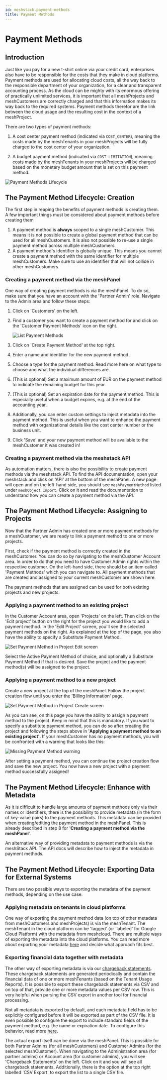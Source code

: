 ```yaml
---
id: meshstack.payment-methods
title: Payment Methods
---
```


# Payment Methods

## Introduction

Just like you pay for a new t-shirt online via your credit card, enterprises also have to be responsible for the costs that they make in cloud platforms. Payment methods are used for allocating cloud costs, all the way back to the responsible department of your organization, for a clear and transparent accounting process.  As the cloud can be mighty with its enormous offering of practically unlimited services, it is important that all meshProjects and meshCustomers are correctly charged and that this information makes its way back to the required systems. Payment methods therefor are the link between the cloud usage and the resulting cost in the context of a meshProject.

There are two types of payment methods:

1) A cost center payment method (indicated via `COST_CENTER`), meaning the costs made by the meshTenants in your meshProjects will be fully charged to the cost center of your organization.

2) A budget payment method (indicated via `COST_LIMITATION`), meaning costs made by the meshTenants in your meshProjects will be charged based on the monetary budget amount that is set on this payment method.

![Payment Methods Lifecycle](assets/payment_methods/payment_method_overall_lifecycle.png)

## The Payment Method Lifecycle: Creation

The first step in reaping the benefits of payment methods is creating them. A few important things must be considered about payment methods before creating them

1. A payment method is **always** scoped to a single meshCustomer. This means it is not possible to create a global payment method that can be used for all meshCustomers. It is also not possible to re-use a single payment method across multiple meshCustomers.
2. A payment method's identifier is globally unique. This means you cannot create a payment method with the same identifier for multiple meshCustomers. Make sure to use an identifier that will not collide in other meshCustomers.

### Creating a payment method via the meshPanel

One way of creating payment methods is via the meshPanel. To do so, make sure that you have an account with the 'Partner Admin' role. Navigate to the Admin area and follow these steps:

1. Click on 'Customers' on the left.
2. Find a customer you want to create a payment method for and click on the 'Customer Payment Methods' icon on the right.

    ![List Payment Methods](assets/payment_methods/customer_list_payment_methods.png)

3. Click on 'Create Payment Method' at the top right.
4. Enter a name and identifier for the new payment method.
5. Choose a type for the payment method. Read more here on what type to choose and what the individual differences are.
6. (This is optional) Set a maximum amount of EUR on the payment method to indicate the remaining budget for this year.
7. (This is optional) Set an expiration date for the payment method. This is especially useful when a budget expires, e.g. at the end of the accounting year.
8. Additionally, you can enter custom settings to inject metadata into the payment method. This is useful when you want to enhance the payment method with organizational details like the cost center number or the business unit.
9. Click 'Save' and your new payment method will be available to the meshCustomer it was created in!

### Creating a payment method via the meshstack API

As automation matters, there is also the possibility to create payment methods via the meshstack API. To find the API documentation, open your meshstack and click on 'API' at the bottom of the meshPanel. A new page will open and on the left-hand side, you should see `meshPaymentMethod` listed under `meshObject Import`. Click on it and read the documentation to understand how you can create a payment method via the API.

## The Payment Method Lifecycle: Assigning to Projects

Now that the Partner Admin has created one or more payment methods for a meshCustomer, we are ready to link a payment method to one or more projects. 

First, check if the payment method is correctly created in the meshCustomer. You can do so by navigating to the meshCustomer Account area. In order to do that you need to have Customer Admin rights within the respective customer. On the left-hand side, there should be an item called 'Payment Methods' which you can navigate to. All payment methods that are created and assigned to your current meshCustomer are shown here.

The payment methods that are assigned can be used for both existing projects and new projects.

### Applying a payment method to an existing project

In the Customer Account area, open 'Projects' on the left. Then click on the 'Edit project' button on the right for the project you would like to add a payment method. In the 'Edit Project' screen, you'll see the selected payment methods on the right. As explained at the top of the page, you also have the ability to specify a Substitute Payment Method. 

![Set Payment Method in Project Edit screen](assets/payment_methods/payment_method_selection_project_edit.png)

Select the Active Payment Method of choice, and optionally a Substitute Payment Method if that is desired. Save the project and the payment method(s) will be assigned to the project.

### Applying a payment method to a new project

Create a new project at the top of the meshPanel. Follow the project creation flow until you enter the 'Billing Information' page. 

![Set Payment Method in Project Create screen](assets/payment_methods/payment_method_selection_project_create.png)

As you can see, on this page you have the ability to assign a payment method to the project. Keep in mind that this is mandatory. If you want to specify a substitute payment method, you can do so after creating the project and following the steps above in '**Applying a payment method to an existing project'**. If your meshCustomer has no payment methods, you will be confronted with a warning that looks like this: 

![Missing Payment Method warning](assets/payment_methods/payment_method_missing_in_project_create.png)

After setting a payment method, you can continue the project creation flow and save the new project. You now have a new project with a payment method successfully assigned!

## The Payment Method Lifecycle: Enhance with Metadata

As it is difficult to handle large amounts of payment methods only via their names or identifiers, there is the possibility to provide metadata (in the form of key-value pairs) to the payment methods. This metadata can be provided when creating/editing the payment method in the meshPanel. This is already described in step 8 for '**Creating a payment method via the meshPanel**'.

An alternative way of providing metadata to payment methods is via the meshStack API. The API docs will describe how to inject the metadata in payment methods.

## The Payment Method Lifecycle: Exporting Data for External Systems

There are two possible ways to exporting the metadata of the payment methods, depending on the use case.

### Applying metadata on tenants in cloud platforms

One way of exporting the payment method data (on top of other metadata from meshCustomers and meshProjects) is via the meshTenant. The meshTenant in the cloud platform can be 'tagged' (or 'labeled' for Google Cloud Platform) with the metadata from meshcloud. There are multiple ways of exporting the metadata into the cloud platforms. You can read more about exporting your metadata [here](meshstack.tag-schema.md#meshtenant-metadata) and decide what approach fits best.

### Exporting financial data together with metadata

The other way of exporting metadata is via our [chargeback statements](meshcloud.project-metering.md#chargeback-statements). These chargeback statements are generated periodically and contain the financial data of one or more meshTenants (based on the Tenant Usage Reports). It is possible to export these chargeback statements via CSV and on top of that, provide one or more metadata values per CSV row. This is very helpful when parsing the CSV export in another tool for financial processing.

Not all metadata is exported by default, and each metadata field has to be explicitly configured before it will be exported as part of the CSV file. It is even possible to configure the export to include standard fields of the payment method, e.g. the name or expiration date. To configure this behavior, read more [here](meshstack.billing.md#chargeback).

The actual export itself can be done via the meshPanel. This is possible for both Partner Admins (for all meshCustomers) and Customer Admins (for the selected meshCustomer). When navigating to the Administration area (for partner admins) or Account area (for customer admins), you will see 'Chargeback Statements' on the left. Click on it and you will see all chargeback statements. Additionally, there is the option at the top right labelled 'CSV Export' to export the list to a single CSV file.